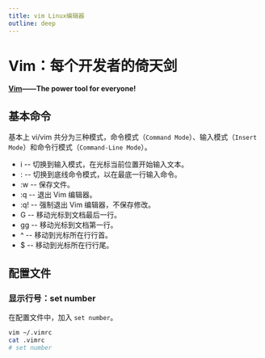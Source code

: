 ```yaml
---
title: vim Linux编辑器
outline: deep
---
```


# Vim：每个开发者的倚天剑

**[Vim](https://www.vim.org)——The power tool for everyone!**

## 基本命令

基本上 vi/vim 共分为三种模式，命令模式（`Command Mode`）、输入模式（`Insert Mode`）和命令行模式（`Command-Line Mode`）。

- i -- 切换到输入模式，在光标当前位置开始输入文本。
- : -- 切换到底线命令模式，以在最底一行输入命令。
- :w -- 保存文件。
- :q -- 退出 Vim 编辑器。
- :q! -- 强制退出 Vim 编辑器，不保存修改。
- G -- 移动光标到文档最后一行。
- gg -- 移动光标到文档第一行。
- ^ -- 移动到光标所在行行首。
- $ -- 移动到光标所在行行尾。

## 配置文件

### 显示行号：set number

在配置文件中，加入 `set number`。

```bash
vim ~/.vimrc
cat .vimrc
# set number
```
